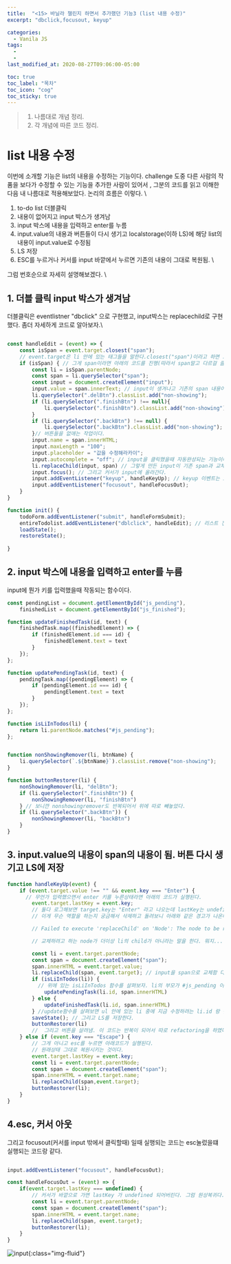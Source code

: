 ```yaml
---
title:  "<15> 바닐라 챌린지 하면서 추가했던 기능3 (list 내용 수정)"
excerpt: "dbclick,focusout, keyup"

categories:
  - Vanila JS
tags:
  - 
  - 
last_modified_at: 2020-08-27T09:06:00-05:00

toc: true
toc_label: "목차"
toc_icon: "cog"
toc_sticky: true
---
```


> 1. 나름대로 개념 정리.  
> 2. 각 개념에 따른 코드 정리.  


# list 내용 수정

이번에 소개할 기능은 list의 내용을 수정하는 기능이다. challenge 도중 다른 사람의 작품을 보다가 수정할 수 있는 기능을 추가한 사람이 있어서 , 그분의 코드를 읽고 이해한 다음 내 나름대로 적용해보았다. 논리의 흐름은 이렇다. \

1. to-do list 더블클릭
2. 내용이 없어지고 input 박스가 생겨남
3. input 박스에 내용을 입력하고 enter를 누름
4. input.value의 내용과 버튼들이 다시 생기고 localstorage(이하 LS)에 해당 list의 내용이 input.value로 수정됨
5. LS 저장
6. ESC를 누르거나 커서를 input 바깥에서 누르면 기존의 내용이 그대로 복원됨. \ 

그럼 번호순으로 자세히 설명해보겠다. \

## 1. 더블 클릭 input 박스가 생겨남

더블클릭은 eventlistner "dbclick" 으로 구현했고, input박스는 replacechild로 구현했다. 좀더 자세하게 코드로 알아보자.\


```javascript

const handleEdit = (event) => {
    const isSpan = event.target.closest("span"); 
    // event.target은 li 안에 있는 태그들을 말한다.closest("span")이라고 하면 그 태그들 중에 span 을 찾거나 가장 가까운걸 찾아서 return 하라는 뜻. 결국 span값만 선택하겠다는 거다. 
    if (isSpan) { // 그게 span이라면 아래의 코드를 진행(따라서 span말고 다르걸 클릭하게 되면 이 코드가 실행안되는 거임)
        const li = isSpan.parentNode;
        const span = li.querySelector("span");
        const input = document.createElement("input");
        input.value = span.innerText; // input이 생겨나고 기존의 span 내용이 input에 입력된다
        li.querySelector(".delBtn").classList.add("non-showing");
        if (li.querySelector(".finishBtn") !== null){
            li.querySelector(".finishBtn").classList.add("non-showing");
        }
        if (li.querySelector(".backBtn") !== null) {
            li.querySelector(".backBtn").classList.add("non-showing");
        }// 버튼들을 없애는 작업이다.
        input.name = span.innerHTML;
        input.maxLength = "100";
        input.placeholder = "값을 수정해라카이";
        input.autocomplete = "off"; // input을 클릭했을때 자동완성되는 기능이다.
        li.replaceChild(input, span) // 그렇게 만든 input이 기존 span과 교체된다
        input.focus(); // 그리고 커서가 input에 올라간다.
        input.addEventListener("keyup", handleKeyUp); // keyup 이벤트는 input에 어떤 키를 입력했을때를 가정해서 함수를 적용하는 것이다.  아래 설명으로 넘어가자.
        input.addEventListener("focusout", handleFocusOut);
    }
}

function init() {
    todoForm.addEventListener("submit", handleFormSubmit);
    entireTodolist.addEventListener("dblclick", handleEdit); // 리스트 전체를 범위로 잡고 더블클릭했을때 이벤트가 발생하게 함.
    loadState();
    restoreState();
    
}
```

## 2. input 박스에 내용을 입력하고 enter를 누름 

input에 뭔가 키를 입력했을때 작동되는 함수이다.

```javascript
const pendingList = document.getElementById("js_pending"),
    finishedList = document.getElementById("js_finished");

function updateFinishedTask(id, text) {
    finishedTask.map((finishedElement) => {
        if (finishedElement.id === id) {
            finishedElement.text = text
        }
    });
};

function updatePendingTask(id, text) {
    pendingTask.map((pendingElement) => {
        if (pendingElement.id === id) {
            pendingElement.text = text
        }
    });
};

function isLiInTodos(li) {
    return li.parentNode.matches("#js_pending");
};


function nonShowingRemover(li, btnName) {
    li.querySelector(`.${btnName}`).classList.remove("non-showing");
}

function buttonRestorer(li) {
    nonShowingRemover(li, "delBtn");
    if (li.querySelector(".finishBtn")) {
        nonShowingRemover(li, "finishBtn")
    } // 보니깐 nonshowingremover도 반복되어서 위에 따로 빼놓았다.
    if (li.querySelector(".backBtn")) {
        nonShowingRemover(li, "backBtn")
    }
}
```
## 3. input.value의 내용이 span의 내용이 됨. 버튼 다시 생기고 LS에 저장 

```javascript
function handleKeyUp(event) {
    if (event.target.value !== "" && event.key === "Enter") {
      // 무언가 입력했으면서 enter 키를 누른상태라면 아래의 코드가 실행된다.
        event.target.lastKey = event.key; 
        // 둘다 로그해보면 target.key는 "Enter" 라고 나오는데 lastKey는 undefined라고 나온다. 그럼 undefined라고 되어있는게 문제가 된다는 말인데, lastKey가 도데체 무엇을 의미하는것일까. 근데 또, event를 로그하고 target.lastKey 를 따라 가보면 "Enter" 라고 되어있다. 여기는 왜 Enter라고 되어있으며 로그했을땐 왜 undefined라고 되어있었던 것일까?
        // 이게 무슨 역할을 하는지 궁금해서 삭제하고 돌려보니 아래와 같은 경고가 나온다.

        // Failed to execute 'replaceChild' on 'Node': The node to be removed is no longer a child of this node. Perhaps it was moved in a 'blur' event handler?

        // 교체하려고 하는 node가 더이상 li의 child가 아니라는 말을 한다. 뭐지... 구글링해보니 설명이 복잡해서 더 헷갈린다.. 일단 더 알아봐야겠다.

        const li = event.target.parentNode;
        const span = document.createElement("span");
        span.innerHTML = event.target.value;
        li.replaceChild(span, event.target); // input을 span으로 교체함 다시.
        if (isLiInTodos(li)) { 
          // 위에 있는 isLiInTodos 함수를 살펴보자. li의 부모가 #js_pending 이랑 일치하느냐 이다. 그렇다면 아래 함수가, 아니면 그 아래함수가 실행됨.
            updatePendingTask(li.id, span.innerHTML)
        } else {
            updateFinishedTask(li.id, span.innerHTML)
        } //update함수를 살펴보면 ul 안에 있는 li 중에 지금 수정하려는 li.id 랑 같으면 그 안에 있는 텍스트를 input.value로 교체하라는 뜻이다.
        saveState(); // 그리고 LS를 저장한다.
        buttonRestorer(li)
        //  그리고 버튼을 살려냄. 이 코드는 반복이 되어서 따로 refactoring을 하였다.
    } else if (event.key === "Escape") {
        // 그게 아니고 esc를 누르면 아래코드가 실행된다.
        // 원래상태 그대로 복원시키는 것이다.
        event.target.lastKey = event.key;
        const li = event.target.parentNode;
        const span = document.createElement("span");
        span.innerHTML = event.target.name;
        li.replaceChild(span,event.target);
        buttonRestorer(li);
    }
}
```

## 4.esc, 커서 아웃

그리고 focusout(커서를 input 밖에서 클릭할때) 일때 실행되는 코드는 esc눌렀을떄 실행되는 코드랑 같다. 

```javascript

input.addEventListener("focusout", handleFocusOut);

const handleFocusOut = (event) => {
    if(event.target.lastKey === undefined) {
        // 커서가 바깥으로 가면 lastKey 가 undefined 되어버린다. 그럼 원상복귀다.
        const li = event.target.parentNode;
        const span = document.createElement("span");
        span.innerHTML = event.target.name;
        li.replaceChild(span, event.target);
        buttonRestorer(li);
    }
}
```


![input](https://yeonghunko.github.io/assets/img/vanila/input.png){:class="img-fluid"}




